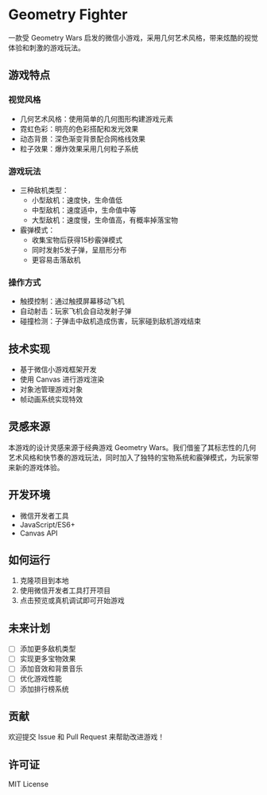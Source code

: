 # Geometry Fighter

一款受 Geometry Wars 启发的微信小游戏，采用几何艺术风格，带来炫酷的视觉体验和刺激的游戏玩法。

## 游戏特点

### 视觉风格
- 几何艺术风格：使用简单的几何图形构建游戏元素
- 霓虹色彩：明亮的色彩搭配和发光效果
- 动态背景：深色渐变背景配合网格线效果
- 粒子效果：爆炸效果采用几何粒子系统

### 游戏玩法
- 三种敌机类型：
  - 小型敌机：速度快，生命值低
  - 中型敌机：速度适中，生命值中等
  - 大型敌机：速度慢，生命值高，有概率掉落宝物
- 霰弹模式：
  - 收集宝物后获得15秒霰弹模式
  - 同时发射5发子弹，呈扇形分布
  - 更容易击落敌机

### 操作方式
- 触摸控制：通过触摸屏幕移动飞机
- 自动射击：玩家飞机会自动发射子弹
- 碰撞检测：子弹击中敌机造成伤害，玩家碰到敌机游戏结束

## 技术实现
- 基于微信小游戏框架开发
- 使用 Canvas 进行游戏渲染
- 对象池管理游戏对象
- 帧动画系统实现特效

## 灵感来源
本游戏的设计灵感来源于经典游戏 Geometry Wars。我们借鉴了其标志性的几何艺术风格和快节奏的游戏玩法，同时加入了独特的宝物系统和霰弹模式，为玩家带来新的游戏体验。

## 开发环境
- 微信开发者工具
- JavaScript/ES6+
- Canvas API

## 如何运行
1. 克隆项目到本地
2. 使用微信开发者工具打开项目
3. 点击预览或真机调试即可开始游戏

## 未来计划
- [ ] 添加更多敌机类型
- [ ] 实现更多宝物效果
- [ ] 添加音效和背景音乐
- [ ] 优化游戏性能
- [ ] 添加排行榜系统

## 贡献
欢迎提交 Issue 和 Pull Request 来帮助改进游戏！

## 许可证
MIT License
